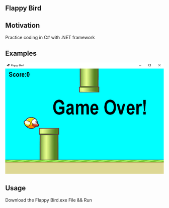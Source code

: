 Flappy Bird
---

Motivation
---
Practice coding in C# with .NET framework  

Examples
---
![Screenshot of gameplay](https://github.com/becjohnson/flappyBird/blob/main/flappybird.png)

Usage
---
Download the Flappy Bird.exe File && Run
